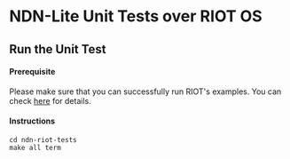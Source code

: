 # NDN-Lite Unit Tests over RIOT OS

## Run the Unit Test

#### Prerequisite
Please make sure that you can successfully run RIOT's examples.
You can check [here](https://github.com/RIOT-OS/RIOT/wiki) for details.

#### Instructions
```
cd ndn-riot-tests
make all term
```
